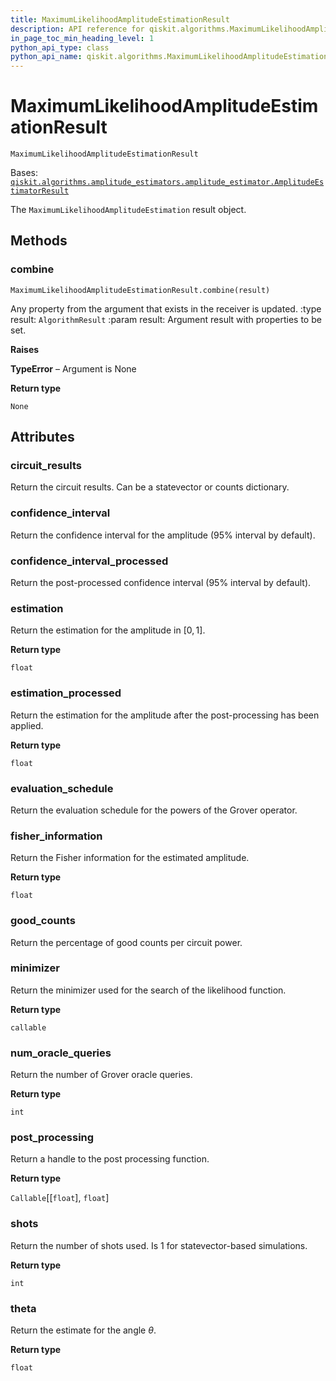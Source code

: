```yaml
---
title: MaximumLikelihoodAmplitudeEstimationResult
description: API reference for qiskit.algorithms.MaximumLikelihoodAmplitudeEstimationResult
in_page_toc_min_heading_level: 1
python_api_type: class
python_api_name: qiskit.algorithms.MaximumLikelihoodAmplitudeEstimationResult
---
```


# MaximumLikelihoodAmplitudeEstimationResult

<span id="qiskit.algorithms.MaximumLikelihoodAmplitudeEstimationResult" />

`MaximumLikelihoodAmplitudeEstimationResult`

Bases: [`qiskit.algorithms.amplitude_estimators.amplitude_estimator.AmplitudeEstimatorResult`](qiskit.algorithms.AmplitudeEstimatorResult "qiskit.algorithms.amplitude_estimators.amplitude_estimator.AmplitudeEstimatorResult")

The `MaximumLikelihoodAmplitudeEstimation` result object.

## Methods

### combine

<span id="qiskit.algorithms.MaximumLikelihoodAmplitudeEstimationResult.combine" />

`MaximumLikelihoodAmplitudeEstimationResult.combine(result)`

Any property from the argument that exists in the receiver is updated. :type result: `AlgorithmResult` :param result: Argument result with properties to be set.

**Raises**

**TypeError** – Argument is None

**Return type**

`None`

## Attributes

<span id="qiskit.algorithms.MaximumLikelihoodAmplitudeEstimationResult.circuit_results" />

### circuit\_results

Return the circuit results. Can be a statevector or counts dictionary.

<span id="qiskit.algorithms.MaximumLikelihoodAmplitudeEstimationResult.confidence_interval" />

### confidence\_interval

Return the confidence interval for the amplitude (95% interval by default).

<span id="qiskit.algorithms.MaximumLikelihoodAmplitudeEstimationResult.confidence_interval_processed" />

### confidence\_interval\_processed

Return the post-processed confidence interval (95% interval by default).

<span id="qiskit.algorithms.MaximumLikelihoodAmplitudeEstimationResult.estimation" />

### estimation

Return the estimation for the amplitude in $[0, 1]$.

**Return type**

`float`

<span id="qiskit.algorithms.MaximumLikelihoodAmplitudeEstimationResult.estimation_processed" />

### estimation\_processed

Return the estimation for the amplitude after the post-processing has been applied.

**Return type**

`float`

<span id="qiskit.algorithms.MaximumLikelihoodAmplitudeEstimationResult.evaluation_schedule" />

### evaluation\_schedule

Return the evaluation schedule for the powers of the Grover operator.

<span id="qiskit.algorithms.MaximumLikelihoodAmplitudeEstimationResult.fisher_information" />

### fisher\_information

Return the Fisher information for the estimated amplitude.

**Return type**

`float`

<span id="qiskit.algorithms.MaximumLikelihoodAmplitudeEstimationResult.good_counts" />

### good\_counts

Return the percentage of good counts per circuit power.

<span id="qiskit.algorithms.MaximumLikelihoodAmplitudeEstimationResult.minimizer" />

### minimizer

Return the minimizer used for the search of the likelihood function.

**Return type**

`callable`

<span id="qiskit.algorithms.MaximumLikelihoodAmplitudeEstimationResult.num_oracle_queries" />

### num\_oracle\_queries

Return the number of Grover oracle queries.

**Return type**

`int`

<span id="qiskit.algorithms.MaximumLikelihoodAmplitudeEstimationResult.post_processing" />

### post\_processing

Return a handle to the post processing function.

**Return type**

`Callable`\[\[`float`], `float`]

<span id="qiskit.algorithms.MaximumLikelihoodAmplitudeEstimationResult.shots" />

### shots

Return the number of shots used. Is 1 for statevector-based simulations.

**Return type**

`int`

<span id="qiskit.algorithms.MaximumLikelihoodAmplitudeEstimationResult.theta" />

### theta

Return the estimate for the angle $\theta$.

**Return type**

`float`

